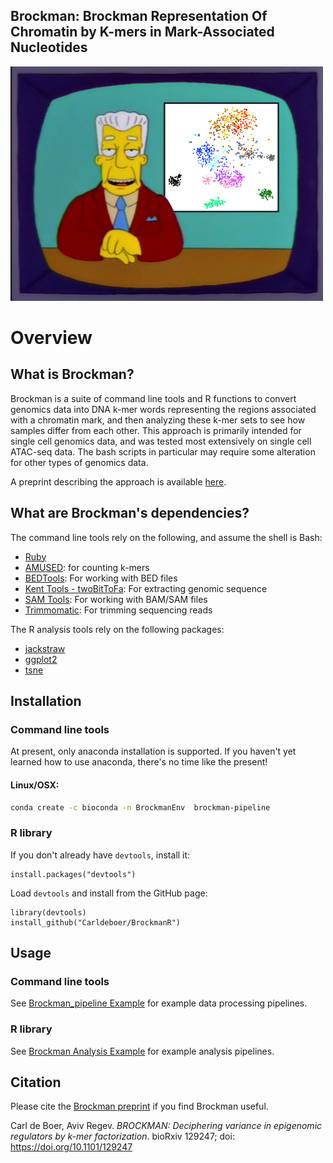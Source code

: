 ## Brockman: Brockman Representation Of Chromatin by K-mers in Mark-Associated Nucleotides
![Kenny B](/images/g4160.png)

# Overview
## What is Brockman?
Brockman is a suite of command line tools and R functions to convert genomics data into DNA k-mer words representing the regions associated with a chromatin mark, and then analyzing these k-mer sets to see how samples differ from each other.
This approach is primarily intended for single cell genomics data, and was tested most extensively on single cell ATAC-seq data. The bash scripts in particular may require some alteration for other types of genomics data.

A preprint describing the approach is available [here](https://www.biorxiv.org/content/early/2018/04/03/129247).

## What are Brockman's dependencies?
The command line tools rely on the following, and assume the shell is Bash:
* [Ruby](https://www.ruby-lang.org/en/)
* [AMUSED](https://github.com/Carldeboer/AMUSED): for counting k-mers
* [BEDTools](http://bedtools.readthedocs.io/en/latest/): For working with BED files
* [Kent Tools - twoBitToFa](http://hgdownload.soe.ucsc.edu/admin/exe/linux.x86_64/): For extracting genomic sequence
* [SAM Tools](http://samtools.sourceforge.net/): For working with BAM/SAM files
* [Trimmomatic](http://www.usadellab.org/cms/?page=trimmomatic): For trimming sequencing reads

The R analysis tools rely on the following packages:
* [jackstraw](https://cran.r-project.org/web/packages/jackstraw/jackstraw.pdf)
* [ggplot2](https://cran.r-project.org/web/packages/ggplot2/ggplot2.pdf)
* [tsne](https://cran.r-project.org/web/packages/tsne/tsne.pdf)

## Installation

### Command line tools

At present, only anaconda installation is supported. If you haven't yet learned how to use anaconda, there's no time like the present!
#### Linux/OSX:
```bash
conda create -c bioconda -n BrockmanEnv  brockman-pipeline
```

### R library

If you don't already have `devtools`, install it:
```
install.packages("devtools")
```

Load `devtools` and install from the GitHub page:

```
library(devtools)
install_github("Carldeboer/BrockmanR")
```


## Usage

### Command line tools
See [Brockman_pipeline Example](brockman_pipe_example.md) for example data processing pipelines.


### R library
See [Brockman Analysis Example](brockman_example.md) for example analysis pipelines.

## Citation

Please cite the [Brockman preprint](https://www.biorxiv.org/content/early/2018/04/03/129247) if you find Brockman useful.

Carl de Boer, Aviv Regev. *BROCKMAN: Deciphering variance in epigenomic regulators by k-mer factorization*. bioRxiv 129247; doi: https://doi.org/10.1101/129247
